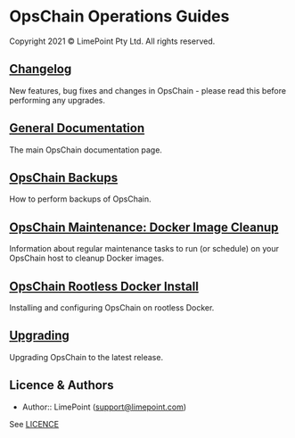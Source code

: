 # OpsChain Operations Guides

Copyright 2021 © LimePoint Pty Ltd. All rights reserved.

## [Changelog](../../CHANGELOG.md)

New features, bug fixes and changes in OpsChain - please read this before performing any upgrades.

## [General Documentation](../)

The main OpsChain documentation page.

## [OpsChain Backups](backups.md)

How to perform backups of OpsChain.

## [OpsChain Maintenance: Docker Image Cleanup](docker_image_cleanup.md)

Information about regular maintenance tasks to run (or schedule) on your OpsChain host to cleanup Docker images.

## [OpsChain Rootless Docker Install](rootless_install.md)

Installing and configuring OpsChain on rootless Docker.

## [Upgrading](upgrading.md)

Upgrading OpsChain to the latest release.

## Licence & Authors
- Author:: LimePoint (support@limepoint.com)

See [LICENCE](../../LICENCE)
